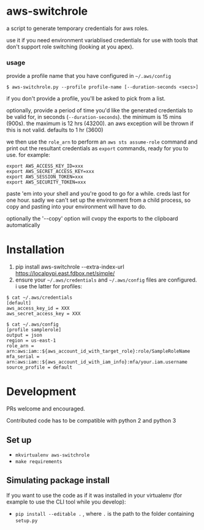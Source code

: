 # aws-switchrole
a script to generate temporary credentials for aws roles.

use it if you need environment variablised credentials for use with tools
that don't support role switching (looking at you apex).


### usage
provide a profile name that you have configured in `~/.aws/config`

```
$ aws-switchrole.py --profile profile-name [--duration-seconds <secs>]
```

if you don't provide a profile, you'll be asked to pick from a list.

optionally, provide a period of time you'd like the generated credentials
to be valid for, in seconds (`--duration-seconds`).  the minimum is 15 mins
(900s).  the maximum is 12 hrs (43200).  an aws exception will be thrown if
this is not valid.  defaults to 1 hr (3600)

we then use the `role_arn` to perform an `aws sts assume-role` command and
print out the resultant credentials as `export` commands, ready for you to
use.  for example:

```
export AWS_ACCESS_KEY_ID=xxx
export AWS_SECRET_ACCESS_KEY=xxx
export AWS_SESSION_TOKEN=xxx
export AWS_SECURITY_TOKEN=xxx
```

paste 'em into your shell and you're good to go for a while.  creds last for
one hour.  sadly we can't set up the environment from a child process, so copy
and pasting into your environment will have to do.

optionally the '--copy' option will cvopy the exports to the clipboard automatically


# Installation
  1. pip install aws-switchrole --extra-index-url https://localpypi.east.fdbox.net/simple/
  2. ensure your `~/.aws/credentials` and `~/.aws/config` files are configured.  i use the latter for profiles:

  ```
  $ cat ~/.aws/credentials
  [default]
  aws_access_key_id = XXX
  aws_secret_access_key = XXX
  ```

  ```
  $ cat ~/.aws/config
  [profile samplerole]
  output = json
  region = us-east-1
  role_arn = arn:aws:iam::${aws_account_id_with_target_role}:role/SampleRoleName
  mfa_serial = arn:aws:iam::${aws_account_id_with_iam_info}:mfa/your.iam.username
  source_profile = default
  ```

# Development

PRs welcome and encouraged.

Contributed code has to be compatible with python 2 and python 3

## Set up

* `mkvirtualenv aws-switchrole`
* `make requirements`


## Simulating package install

If you want to use the code as if it was installed in your virtualenv (for example to use the CLI tool while you develop):

* `pip install --editable .` , where `.` is the path to the folder containing `setup.py`